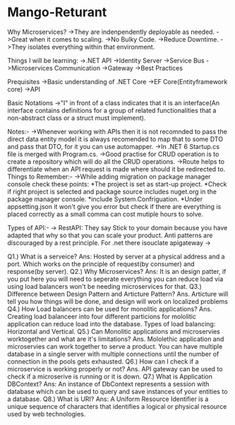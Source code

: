 # Mango-Returant

Why Microservices?
->They are indenpendently deployable as needed.
->Great when it comes to scaling.
->No Bulky Code.
->Reduce Downtime.
->They isolates everything within that environment.

Things I will be learning:
->.NET API
->Identity Server
->Service Bus
->Microservices Communication
->Gateway
->Best Practices

Prequisites
->Basic understanding of .NET Core
->EF Core(Entityframework core)
->API

Basic Notations
->"I" in front of a class indicates that it is an interface(An interface contains definitions for a group of related functionalities that a non-abstract class or a struct must implement).


Notes:-
->Whenever working with APIs then it is not recomnded to pass the direct data entity model it is always recomended to map that to some DTO and pass that DTO, for it you can use automapper.
->In .NET 6 Startup.cs file is merged with Program.cs.
->Good practise for CRUD operation is to create a repository which will do all the CRUD operations.
->Route helps to differentiate when an API request is made where should it be redirected to.
Things to Remember:-
->While adding migration on package manager console check these points:
	*The project is set as start-up project.
	*Check if right project is selected and package source includes nuget.org in the package manager console.
	*include System.Confriguation.
	*Under appsetting.json it won't give you error but check if there are everything is placed correctly as a small comma can cost mutiple hours to solve.

Types of API:-
-> RestAPI: They say Stick to your domain because you have adapted that why so that you can scale your product.
		Anti patterns are discouraged by a rest principle. For .net there isouclate apigateway
-> 

Q1.) What is a serveice?
Ans: Hosted by server at a physical address and a port. Which works on the principle of request(by consumer) and response(by server).
Q2.) Why Microservices?
Ans: It is an design patter, if you put here you will need to seperate everything you can reduce load via using load balancers won't be needing microservices for that.
Q3.) Difference between Design Pattern and Articture Pattern?
Ans. Articture will tell you how things will be done, and design will work on localized problems
Q4.) How Load balancers can be used for monolitic applications?
Ans. Creating load balanceer into four different particions for mololitic application can reduce load into the database.
	Types of load balancing: Horizontal and Vertical.
Q5.) Can Monolitic applications and microservies worktogether and what are it's limitations?
Ans. Mololethic application and microservies can work together to serve a product. 
	You can have multiple database in a single server with multiple connections until the number of connection in the pools gets exhausted.
Q6.) How can I check if a microservice is working properly or not?
Ans. API gateway can be used to check if a microserive is running or it is down.
Q7.) What is Application DBContext?
Ans: An instance of DbContext represents a session with database which can be used to query and save instances of your entities to a database.
Q8.) What is URI?
Ans: A Uniform Resource Identifier is a unique sequence of characters that identifies a logical or physical resource used by web technologies.